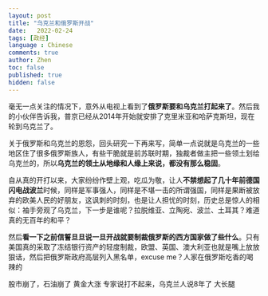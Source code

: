 ```yaml
---
layout: post
title: "乌克兰和俄罗斯开战"
date:   2022-02-24
tags: [政经]
language : Chinese
comments: true
author: Zhen
toc: false
published: true
hidden: false
---
```

毫无一点关注的情况下，意外从电视上看到了**俄罗斯要和乌克兰打起来了**。然后我的小伙伴告诉我，普京已经从2014年开始就安排了克里米亚和哈萨克斯坦，现在轮到乌克兰了。

关于俄罗斯和乌克兰的恩怨，回头研究一下再来写，简单一点说就是乌克兰的一些地区住了很多俄罗斯族人，有些干脆就是前苏联时期，独裁者做主把一些领土划给乌克兰的，所以**乌克兰的领土从地缘和人缘上来说，都没有那么稳固**。

自从真的开打以来，大家纷纷作壁上观，吃瓜为敬，让人**不禁想起了几十年前德国闪电战波兰**时候，同样是军事强人，同样是不堪一击的所谓强国，同样是果断被放弃的欧美人民的好朋友，这讽刺的时刻，也是让人担忧的时刻，历史总是惊人的相似：袖手旁观了乌克兰，下一步是谁呢？拉脱维亚、立陶宛、波兰、土耳其？难道真的无百年的和平？

然后**看一下之前信誓旦旦说一旦开战就要制裁俄罗斯的西方国家做了些什么**。只有美国真的采取了冻结银行资产的轻度制裁，欧盟、英国、澳大利亚也就是嘴上放放狠话，然后把俄罗斯政府高层列入黑名单，excuse me？人家在俄罗斯吃香的喝辣的

股市崩了，石油崩了 黄金大涨
专家说打不起来，乌克兰人说8年了
大长腿
<!--stackedit_data:
eyJoaXN0b3J5IjpbLTgzMDgxMTg2OF19
-->